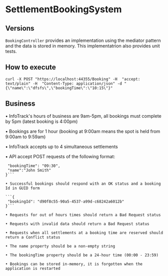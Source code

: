 # SettlementBookingSystem

## Versions

`BookingController` provides an implementation using the mediator pattern and the data is stored in memory.
This implementatrion also provides unit tests.

## How to execute

```
curl -X POST "https://localhost:44355/Booking" -H  "accept: text/plain" -H  "Content-Type: application/json" -d "{\"name\":\"dfsfs\",\"bookingTime\":\"10:15\"}"
```

## Business

• InfoTrack's hours of business are 9am-5pm, all bookings must complete by 5pm (latest booking 
is 4:00pm)

• Bookings are for 1 hour (booking at 9:00am means the spot is held from 9:00am to 9:59am)

• InfoTrack accepts up to 4 simultaneous settlements

• API accept POST requests of the following format:

```{
 "bookingTime": "09:30",
 "name":"John Smith"
}```

• Successful bookings should respond with an OK status and a booking Id in GUID form

```{
 "bookingId": "d90f8c55-90a5-4537-a99d-c68242a6012b"
}```

• Requests for out of hours times should return a Bad Request status

• Requests with invalid data should return a Bad Request status

• Requests when all settlements at a booking time are reserved should return a Conflict status

• The name property should be a non-empty string

• The bookingTime property should be a 24-hour time (00:00 - 23:59)

• Bookings can be stored in-memory, it is forgotten when the application is restarted
